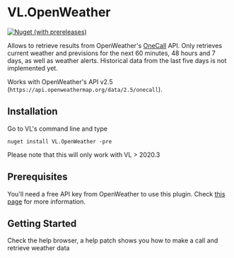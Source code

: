 # VL.OpenWeather

[![Nuget (with prereleases)](https://img.shields.io/nuget/vpre/VL.OpenWeather?style=flat-square)](https://www.nuget.org/packages/VL.OpenWeather/)


Allows to retrieve results from OpenWeather's [OneCall](https://openweathermap.org/api/one-call-api) API. Only retrieves current weather and previsions for the next 60 minutes, 48 hours and 7 days, as well as weather alerts. Historical data from the last five days is not implemented yet.

Works with OpenWeather's API v2.5 (`https://api.openweathermap.org/data/2.5/onecall`).

## Installation

Go to VL's command line and type

```
nuget install VL.OpenWeather -pre
```

Please note that this will only work with VL > 2020.3

## Prerequisites

You'll need a free API key from OpenWeather to use this plugin. Check [this page](https://openweathermap.org/price) for more information.

## Getting Started

Check the help browser, a help patch shows you how to make a call and retrieve weather data
